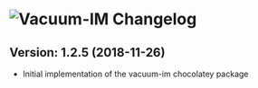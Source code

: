 # ![Vacuum-IM Changelog](https://img.shields.io/badge/Vacuum-IM-Package%20Changelog-blue.svg?style=for-the-badge)

## Version: 1.2.5 (2018-11-26)
- Initial implementation of the vacuum-im chocolatey package

